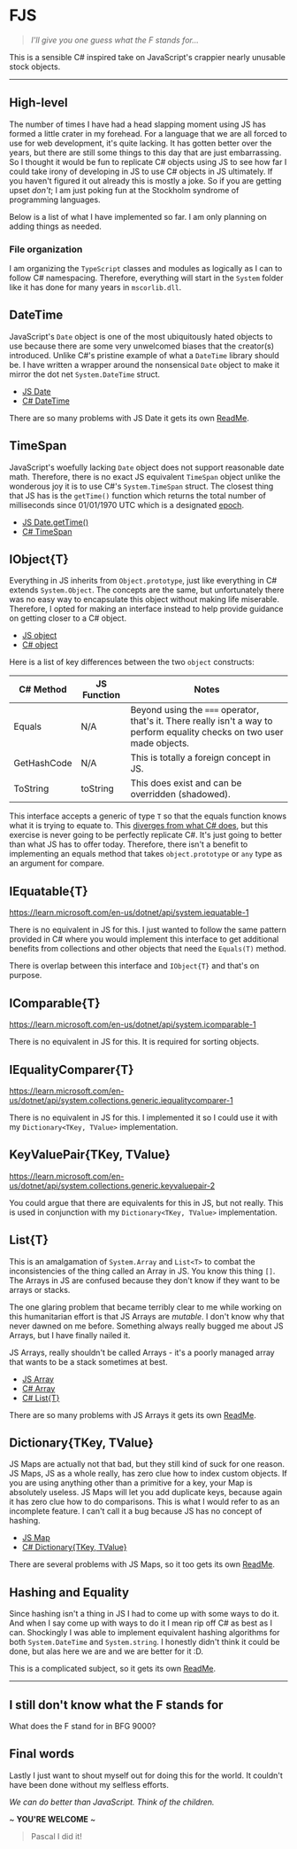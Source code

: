 # FJS

> _I'll give you one guess what the F stands for..._

This is a sensible C# inspired take on JavaScript's crappier nearly unusable stock objects.

---

## High-level

The number of times I have had a head slapping moment using JS has formed a little crater in my forehead. For a language that we are all forced to use for web development, it's quite lacking. It has gotten better over the years, but there are still some things to this day that are just embarrassing. So I thought it would be fun to replicate C# objects using JS to see how far I could take irony of developing in JS to use C# objects in JS ultimately. If you haven't figured it out already this is mostly a joke. So if you are getting upset _don't_; I am just poking fun at the Stockholm syndrome of programming languages.

Below is a list of what I have implemented so far. I am only planning on adding things as needed.

### File organization

I am organizing the `TypeScript` classes and modules as logically as I can to follow C# namespacing. Therefore, everything will start in the `System` folder like it has done for many years in `mscorlib.dll`.

## DateTime

JavaScript's `Date` object is one of the most ubiquitously hated objects to use because there are some very unwelcomed biases that the creator(s) introduced. Unlike C#'s pristine example of what a `DateTime` library should be. I have written a wrapper around the nonsensical `Date` object to make it mirror the dot net `System.DateTime` struct.

- [JS Date](https://developer.mozilla.org/en-US/docs/Web/JavaScript/Reference/Global_Objects/Date)
- [C# DateTime](https://learn.microsoft.com/en-us/dotnet/api/system.datetime)

There are so many problems with JS Date it gets its own [ReadMe](/docs/DateTime.md).

## TimeSpan

JavaScript's woefully lacking `Date` object does not support reasonable date math. Therefore, there is no exact JS equivalent `TimeSpan` object unlike the wonderous joy it is to use C#'s `System.TimeSpan` struct. The closest thing that JS has is the `getTime()` function which returns the total number of milliseconds since 01/01/1970 UTC which is a designated [epoch](https://tc39.es/ecma262/multipage/numbers-and-dates.html#sec-time-values-and-time-range).

- [JS Date.getTime()](https://developer.mozilla.org/en-US/docs/Web/JavaScript/Reference/Global_Objects/Date/getTime)
- [C# TimeSpan](https://learn.microsoft.com/en-us/dotnet/api/system.timespan)

## IObject{T}

Everything in JS inherits from `Object.prototype`, just like everything in C# extends `System.Object`. The concepts are the same, but unfortunately there was no easy way to encapsulate this object without making life miserable. Therefore, I opted for making an interface instead to help provide guidance on getting closer to a C# object.

- [JS object](https://developer.mozilla.org/en-US/docs/Web/JavaScript/Reference/Global_Objects/Object)
- [C# object](https://learn.microsoft.com/en-us/dotnet/api/system.object)

Here is a list of key differences between the two `object` constructs:

| C# Method   | JS Function | Notes                                                                                                                     |
| ----------- | ----------- | ------------------------------------------------------------------------------------------------------------------------- |
| Equals      | N/A         | Beyond using the `===` operator, that's it. There really isn't a way to perform equality checks on two user made objects. |
| GetHashCode | N/A         | This is totally a foreign concept in JS.                                                                                  |
| ToString    | toString    | This does exist and can be overridden (shadowed).                                                                         |

This interface accepts a generic of type `T` so that the equals function knows what it is trying to equate to. This [diverges from what C# does](https://learn.microsoft.com/en-us/dotnet/api/system.object.equals), but this exercise is never going to be perfectly replicate C#. It's just going to better than what JS has to offer today. Therefore, there isn't a benefit to implementing an equals method that takes `object.prototype` or `any` type as an argument for compare.

## IEquatable{T}

<https://learn.microsoft.com/en-us/dotnet/api/system.iequatable-1>

There is no equivalent in JS for this. I just wanted to follow the same pattern provided in C# where you would implement this interface to get additional benefits from collections and other objects that need the `Equals(T)` method.

There is overlap between this interface and `IObject{T}` and that's on purpose.

## IComparable{T}

<https://learn.microsoft.com/en-us/dotnet/api/system.icomparable-1>

There is no equivalent in JS for this. It is required for sorting objects.

## IEqualityComparer{T}

<https://learn.microsoft.com/en-us/dotnet/api/system.collections.generic.iequalitycomparer-1>

There is no equivalent in JS for this. I implemented it so I could use it with my `Dictionary<TKey, TValue>` implementation.

## KeyValuePair{TKey, TValue}

<https://learn.microsoft.com/en-us/dotnet/api/system.collections.generic.keyvaluepair-2>

You could argue that there are equivalents for this in JS, but not really. This is used in conjunction with my `Dictionary<TKey, TValue>` implementation.

## List{T}

This is an amalgamation of `System.Array` and `List<T>` to combat the inconsistencies of the thing called an Array in JS. You know this thing `[]`. The Arrays in JS are confused because they don't know if they want to be arrays or stacks.

The one glaring problem that became terribly clear to me while working on this humanitarian effort is that JS Arrays are _mutable_. I don't know why that never dawned on me before. Something always really bugged me about JS Arrays, but I have finally nailed it.

JS Arrays, really shouldn't be called Arrays - it's a poorly managed array that wants to be a stack sometimes at best.

- [JS Array](https://developer.mozilla.org/en-US/docs/Web/JavaScript/Reference/Global_Objects/Array)
- [C# Array](https://learn.microsoft.com/en-us/dotnet/api/system.array)
- [C# List{T}](https://learn.microsoft.com/en-us/dotnet/api/system.collections.generic.list-1)

There are so many problems with JS Arrays it gets its own [ReadMe](/docs/List.md).

## Dictionary{TKey, TValue}

JS Maps are actually not that bad, but they still kind of suck for one reason. JS Maps, JS as a whole really, has zero clue how to index custom objects. If you are using anything other than a primitive for a key, your Map is absolutely useless. JS Maps will let you add duplicate keys, because again it has zero clue how to do comparisons. This is what I would refer to as an incomplete feature. I can't call it a bug because JS has no concept of hashing.

- [JS Map](https://developer.mozilla.org/en-US/docs/Web/JavaScript/Reference/Global_Objects/Map)
- [C# Dictionary{TKey, TValue}](https://learn.microsoft.com/en-us/dotnet/api/system.collections.generic.dictionary-2)

There are several problems with JS Maps, so it too gets its own [ReadMe](/docs/Dictionary.md).

## Hashing and Equality

Since hashing isn't a thing in JS I had to come up with some ways to do it. And when I say come up with ways to do it I mean rip off C# as best as I can. Shockingly I was able to implement equivalent hashing algorithms for both `System.DateTime` and `System.string`. I honestly didn't think it could be done, but alas here we are and we are better for it :D.

This is a complicated subject, so it gets its own [ReadMe](/docs/HashingAndEquality.md).

---

## I still don't know what the F stands for

What does the F stand for in BFG 9000?

## Final words

Lastly I just want to shout myself out for doing this for the world. It couldn't have been done without my selfless efforts.

_We can do better than JavaScript. Think of the children._

~ **YOU'RE WELCOME** ~

> Pascal I did it!
